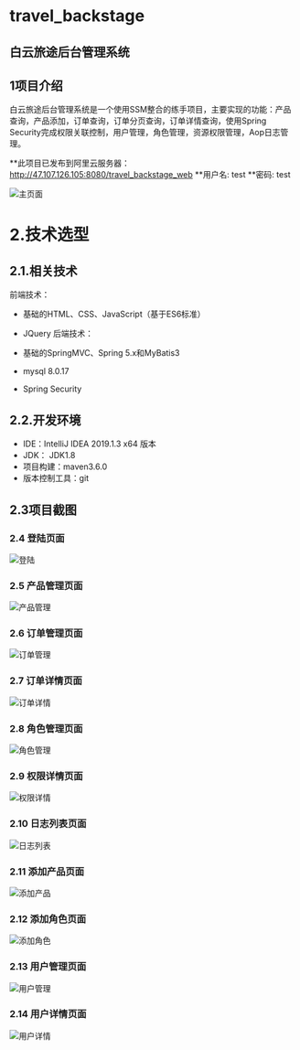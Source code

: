 # travel_backstage

## 白云旅途后台管理系统

## 1项目介绍

白云旅途后台管理系统是一个使用SSM整合的练手项目，主要实现的功能：产品查询，产品添加，订单查询，订单分页查询，订单详情查询，使用Spring Security完成权限关联控制，用户管理，角色管理，资源权限管理，Aop日志管理。

**此项目已发布到阿里云服务器：http://47.107.126.105:8080/travel_backstage_web
**用户名: test
**密码: test

  ![主页面](assets/主页面.png)

# 2.技术选型

## 2.1.相关技术

前端技术：

- 基础的HTML、CSS、JavaScript（基于ES6标准）
- JQuery
  后端技术：

- 基础的SpringMVC、Spring 5.x和MyBatis3
- mysql   8.0.17
- Spring Security

## 2.2.开发环境

- IDE：IntelliJ IDEA 2019.1.3 x64 版本
- JDK： JDK1.8
- 项目构建：maven3.6.0
- 版本控制工具：git

## 2.3项目截图

### 2.4 登陆页面

  ![登陆](assets/登陆.png)

### 2.5 产品管理页面

  ![产品管理](assets/产品管理.png)

### 2.6 订单管理页面

  ![订单管理](assets/订单管理.png)

### 2.7 订单详情页面

  ![订单详情](assets/订单详情.png)

### 2.8 角色管理页面

  ![角色管理](assets/角色管理.png)

### 2.9 权限详情页面

  ![权限详情](assets/权限详情.png)

### 2.10 日志列表页面

  ![日志列表](assets/日志列表.png)

### 2.11 添加产品页面

  ![添加产品](assets/添加产品.png)

### 2.12 添加角色页面

  ![添加角色](assets/添加角色.png)

### 2.13 用户管理页面

  ![用户管理](assets/用户管理.png)

### 2.14 用户详情页面

  ![用户详情](assets/用户详情.png)


